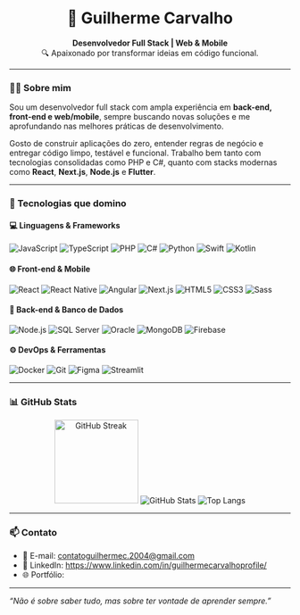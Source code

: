 <h1 align="center">🚀 Guilherme Carvalho</h1>
<p align="center">
  <strong>Desenvolvedor Full Stack | Web & Mobile</strong> <br />
  🔍 Apaixonado por transformar ideias em código funcional.
</p>

---

### 👨‍💻 Sobre mim

Sou um desenvolvedor full stack com ampla experiência em **back-end, front-end e web/mobile**, sempre buscando novas soluções e me aprofundando nas melhores práticas de desenvolvimento.

Gosto de construir aplicações do zero, entender regras de negócio e entregar código limpo, testável e funcional. Trabalho bem tanto com tecnologias consolidadas como PHP e C#, quanto com stacks modernas como **React**, **Next.js**, **Node.js** e **Flutter**.

---

### 💼 Tecnologias que domino

#### 💻 Linguagens & Frameworks
![JavaScript](https://img.shields.io/badge/-JavaScript-black?style=flat-square&logo=javascript)
![TypeScript](https://img.shields.io/badge/-TypeScript-3178C6?style=flat-square&logo=typescript&logoColor=white)
![PHP](https://img.shields.io/badge/-PHP-777BB4?style=flat-square&logo=php&logoColor=white)
![C#](https://img.shields.io/badge/-C%23-68217A?style=flat-square&logo=c-sharp&logoColor=white)
![Python](https://img.shields.io/badge/-Python-3776AB?style=flat-square&logo=python&logoColor=white)
![Swift](https://img.shields.io/badge/-Swift-FA7343?style=flat-square&logo=swift&logoColor=white)
![Kotlin](https://img.shields.io/badge/-Kotlin-7F52FF?style=flat-square&logo=kotlin&logoColor=white)

#### 🌐 Front-end & Mobile
![React](https://img.shields.io/badge/-React-61DAFB?style=flat-square&logo=react&logoColor=black)
![React Native](https://img.shields.io/badge/-React%20Native-61DAFB?style=flat-square&logo=react&logoColor=black)
![Angular](https://img.shields.io/badge/-Angular-DD0031?style=flat-square&logo=angular&logoColor=white)
![Next.js](https://img.shields.io/badge/-Next.js-000000?style=flat-square&logo=nextdotjs)
![HTML5](https://img.shields.io/badge/-HTML5-E34F26?style=flat-square&logo=html5&logoColor=white)
![CSS3](https://img.shields.io/badge/-CSS3-1572B6?style=flat-square&logo=css3&logoColor=white)
![Sass](https://img.shields.io/badge/-Sass-CC6699?style=flat-square&logo=sass&logoColor=white)

#### 🧠 Back-end & Banco de Dados
![Node.js](https://img.shields.io/badge/-Node.js-339933?style=flat-square&logo=node.js&logoColor=white)
![SQL Server](https://img.shields.io/badge/-SQL%20Server-CC2927?style=flat-square&logo=microsoftsqlserver&logoColor=white)
![Oracle](https://img.shields.io/badge/-Oracle-F80000?style=flat-square&logo=oracle&logoColor=white)
![MongoDB](https://img.shields.io/badge/-MongoDB-47A248?style=flat-square&logo=mongodb&logoColor=white)
![Firebase](https://img.shields.io/badge/-Firebase-FFCA28?style=flat-square&logo=firebase&logoColor=black)

#### ⚙️ DevOps & Ferramentas
![Docker](https://img.shields.io/badge/-Docker-2496ED?style=flat-square&logo=docker&logoColor=white)
![Git](https://img.shields.io/badge/-Git-F05032?style=flat-square&logo=git&logoColor=white)
![Figma](https://img.shields.io/badge/-Figma-F24E1E?style=flat-square&logo=figma&logoColor=white)
![Streamlit](https://img.shields.io/badge/-Streamlit-FF4B4B?style=flat-square&logo=streamlit&logoColor=white)

---

### 📊 GitHub Stats

<p align="center">
   <img src="https://github-readme-streak-stats.herokuapp.com?user=guilhermevon&theme=midnight-purple" alt="GitHub Streak" height="150" />
  <img src="https://github-readme-stats.vercel.app/api/top-langs/?username=guilhermevon&layout=compact&langs_count=7&theme=midnight-purple" alt="GitHub Stats" />
  <img src="https://github-readme-stats.vercel.app/api?username=guilhermevon&show_icons=true&theme=midnight-purple&include_all_commits=true&count_private=true" alt="Top Langs" />
</p>

---

### 📫 Contato

- 📧 E-mail: contatoguilhermec.2004@gmail.com  
- 💼 LinkedIn: https://www.linkedin.com/in/guilhermecarvalhoprofile/  
- 🌐 Portfólio:

---

<em>“Não é sobre saber tudo, mas sobre ter vontade de aprender sempre.”</em>
